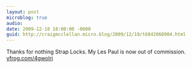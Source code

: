 ```yaml
---
layout: post
microblog: true
audio: 
date: 2009-12-18 18:00:00 -0600
guid: http://craigmcclellan.micro.blog/2009/12/19/t6842060904.html
---
```

Thanks for nothing Strap Locks. My Les Paul is now out of commission.  [yfrog.com/4gwolrj](http://yfrog.com/4gwolrj)
